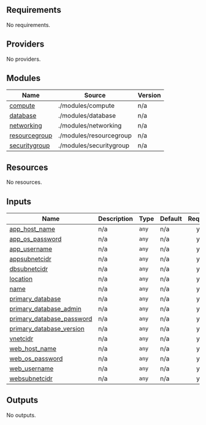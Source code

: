 <!-- BEGIN_TF_DOCS -->
## Requirements

No requirements.

## Providers

No providers.

## Modules

| Name | Source | Version |
|------|--------|---------|
| <a name="module_compute"></a> [compute](#module\_compute) | ./modules/compute | n/a |
| <a name="module_database"></a> [database](#module\_database) | ./modules/database | n/a |
| <a name="module_networking"></a> [networking](#module\_networking) | ./modules/networking | n/a |
| <a name="module_resourcegroup"></a> [resourcegroup](#module\_resourcegroup) | ./modules/resourcegroup | n/a |
| <a name="module_securitygroup"></a> [securitygroup](#module\_securitygroup) | ./modules/securitygroup | n/a |

## Resources

No resources.

## Inputs

| Name | Description | Type | Default | Required |
|------|-------------|------|---------|:--------:|
| <a name="input_app_host_name"></a> [app\_host\_name](#input\_app\_host\_name) | n/a | `any` | n/a | yes |
| <a name="input_app_os_password"></a> [app\_os\_password](#input\_app\_os\_password) | n/a | `any` | n/a | yes |
| <a name="input_app_username"></a> [app\_username](#input\_app\_username) | n/a | `any` | n/a | yes |
| <a name="input_appsubnetcidr"></a> [appsubnetcidr](#input\_appsubnetcidr) | n/a | `any` | n/a | yes |
| <a name="input_dbsubnetcidr"></a> [dbsubnetcidr](#input\_dbsubnetcidr) | n/a | `any` | n/a | yes |
| <a name="input_location"></a> [location](#input\_location) | n/a | `any` | n/a | yes |
| <a name="input_name"></a> [name](#input\_name) | n/a | `any` | n/a | yes |
| <a name="input_primary_database"></a> [primary\_database](#input\_primary\_database) | n/a | `any` | n/a | yes |
| <a name="input_primary_database_admin"></a> [primary\_database\_admin](#input\_primary\_database\_admin) | n/a | `any` | n/a | yes |
| <a name="input_primary_database_password"></a> [primary\_database\_password](#input\_primary\_database\_password) | n/a | `any` | n/a | yes |
| <a name="input_primary_database_version"></a> [primary\_database\_version](#input\_primary\_database\_version) | n/a | `any` | n/a | yes |
| <a name="input_vnetcidr"></a> [vnetcidr](#input\_vnetcidr) | n/a | `any` | n/a | yes |
| <a name="input_web_host_name"></a> [web\_host\_name](#input\_web\_host\_name) | n/a | `any` | n/a | yes |
| <a name="input_web_os_password"></a> [web\_os\_password](#input\_web\_os\_password) | n/a | `any` | n/a | yes |
| <a name="input_web_username"></a> [web\_username](#input\_web\_username) | n/a | `any` | n/a | yes |
| <a name="input_websubnetcidr"></a> [websubnetcidr](#input\_websubnetcidr) | n/a | `any` | n/a | yes |

## Outputs

No outputs.
<!-- END_TF_DOCS -->